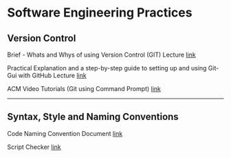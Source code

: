 
Software Engineering Practices
============

## Version Control 

Brief - Whats and Whys of using Version Control (GIT)
Lecture [link](https://dmucode.github.io/version-control/versioncontrol-short-introduction.pptx)

Practical Explanation and a step-by-step guide to setting up and using Git-Gui with GitHub
Lecture [link](https://dmucode.github.io/version-control/gitgui_github.pptx)


ACM Video Tutorials (Git using Command Prompt)
[link](https://gitdmu.github.io)

----

## Syntax, Style and Naming Conventions

Code Naming Convention Document
[link](https://dmucode.github.io/code_naming_notation/NamingStandards.docx)

Script Checker
[link](https://dmu.pythonanywhere.com/hello/default/index)